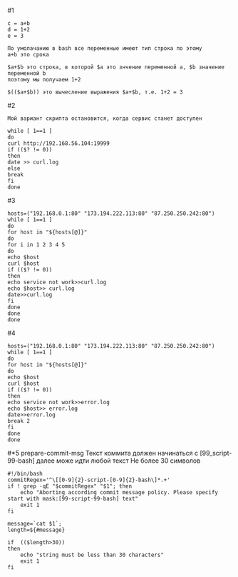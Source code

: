#1

    c = a+b
    d = 1+2
    e = 3

    По умолачанию в bash все переменные имеют тип строка по этому
    a+b это срока
    
    $a+$b это строка, в которой $a это знчение переменной а, $b значение переменной b
    поэтому мы получаем 1+2

    $(($a+$b)) это вычесление выражения $a+$b, т.е. 1+2 = 3

#2
    
    Мой вариант скрипта остановится, когда сервис станет доступен

    while [ 1==1 ]
    do 
    curl http://192.168.56.104:19999
    if (($? != 0))
    then 
    date >> curl.log 
    else 
    break
    fi 
    done

#3

    hosts=("192.168.0.1:80" "173.194.222.113:80" "87.250.250.242:80")
    while [ 1==1 ]
    do
    for host in "${hosts[@]}"
    do
    for i in 1 2 3 4 5
    do
    echo $host 
    curl $host 
    if (($? != 0))
    then
    echo service not work>>curl.log
    echo $host>> curl.log
    date>>curl.log
    fi
    done
    done
    done    

#4

    hosts=("192.168.0.1:80" "173.194.222.113:80" "87.250.250.242:80")
    while [ 1==1 ]
    do
    for host in "${hosts[@]}"
    do
    echo $host 
    curl $host 
    if (($? != 0))
    then
    echo service not work>>error.log
    echo $host>> error.log
    date>>error.log
    break 2
    fi 
    done
    done   

#*5
    prepare-commit-msg
    Текст коммита должен начинаться с [99_script-99-bash] далее може идти любой текст
    Не более 30 символов

    #!/bin/bash
    commitRegex='^\[[0-9]{2}-script-[0-9]{2}-bash\]*.+'
    if ! grep -qE "$commitRegex" "$1"; then
        echo "Aborting according commit message policy. Please specify start with mask:[99-script-99-bash] text"
        exit 1
    fi
     
    message=`cat $1`;  
    length=${#message} 
    
    if  (($length>30)) 
    then
        echo "string must be less than 30 characters"
        exit 1
    fi
